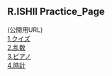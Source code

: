 ## R.ISHII Practice_Page

(公開用URL)<br>
[1.クイズ](https://center0224.github.io/practice/Quiz/index.html)<br>
[2.乱数](https://center0224.github.io/practice/Random/Random.html)<br>
[3.ピアノ](https://center0224.github.io/practice/Piano/index.html)<br>
[4.時計](https://center0224.github.io/practice/Timer/Timer.html)
